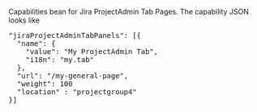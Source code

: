 Capabilities bean for Jira ProjectAdmin Tab Pages. The capability JSON looks like
<p>
<pre>
"jiraProjectAdminTabPanels": [{
  "name": {
    "value": "My ProjectAdmin Tab",
    "i18n": "my.tab"
  },
  "url": "/my-general-page",
  "weight": 100
  "location" : "projectgroup4"
}]
</pre>
</p>
